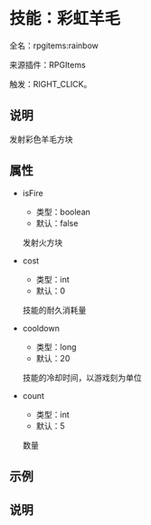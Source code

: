 # 技能：彩虹羊毛

<!-- 本文件是通过游戏内 `/rpgitem gen-wiki` 命令生成的。 -->
<!-- 请只在对应的 "beginCustomXXXX" 与 "endCustomXXXX" 间编辑。  -->
<!-- 如果您想修改技能或其属性的描述， -->
<!-- 请修改 "resources/lang/zh_CN.yml" 中对应的项。 -->

全名：rpgitems:rainbow

来源插件：RPGItems

触发：RIGHT_CLICK。

<!-- beginCustomHeader -->
<!-- endCustomHeader -->

## 说明

发射彩色羊毛方块
<!-- beginCustomDescription -->
<!-- endCustomDescription -->

## 属性

* isFire

  * 类型：boolean
  * 默认：false

  发射火方块

* cost

  * 类型：int
  * 默认：0

  技能的耐久消耗量

* cooldown

  * 类型：long
  * 默认：20

  技能的冷却时间，以游戏刻为单位

* count

  * 类型：int
  * 默认：5

  数量


<!-- beginCustomProperties -->
<!-- endCustomProperties -->

## 示例

<!-- beginCustomExample -->
<!-- endCustomExample -->

## 说明

<!-- beginCustomNote -->
<!-- endCustomNote -->